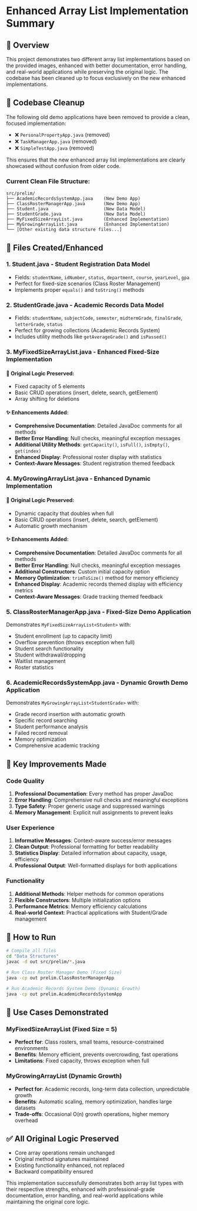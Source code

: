 # Enhanced Array List Implementation Summary

## 🎯 Overview
This project demonstrates two different array list implementations based on the provided images, enhanced with better documentation, error handling, and real-world applications while preserving the original logic. The codebase has been cleaned up to focus exclusively on the new enhanced implementations.

## 🧹 Codebase Cleanup
The following old demo applications have been removed to provide a clean, focused implementation:
- ❌ `PersonalPropertyApp.java` (removed)
- ❌ `TaskManagerApp.java` (removed)
- ❌ `SimpleTestApp.java` (removed)

This ensures that the new enhanced array list implementations are clearly showcased without confusion from older code.

### Current Clean File Structure:
```
src/prelim/
├── AcademicRecordsSystemApp.java    (New Demo App)
├── ClassRosterManagerApp.java       (New Demo App)
├── Student.java                     (New Data Model)
├── StudentGrade.java                (New Data Model)
├── MyFixedSizeArrayList.java        (Enhanced Implementation)
├── MyGrowingArrayList.java          (Enhanced Implementation)
└── [Other existing data structure files...]
```

## 📁 Files Created/Enhanced

### 1. **Student.java** - Student Registration Data Model
- Fields: `studentName`, `idNumber`, `status`, `department`, `course`, `yearLevel`, `gpa`
- Perfect for fixed-size scenarios (Class Roster Management)
- Implements proper `equals()` and `toString()` methods

### 2. **StudentGrade.java** - Academic Records Data Model
- Fields: `studentName`, `subjectCode`, `semester`, `midtermGrade`, `finalGrade`, `letterGrade`, `status`
- Perfect for growing collections (Academic Records System)
- Includes utility methods like `getAverageGrade()` and `isPassed()`

### 3. **MyFixedSizeArrayList.java** - Enhanced Fixed-Size Implementation
#### 🔧 Original Logic Preserved:
- Fixed capacity of 5 elements
- Basic CRUD operations (insert, delete, search, getElement)
- Array shifting for deletions

#### ✨ Enhancements Added:
- **Comprehensive Documentation**: Detailed JavaDoc comments for all methods
- **Better Error Handling**: Null checks, meaningful exception messages
- **Additional Utility Methods**: `getCapacity()`, `isFull()`, `isEmpty()`, `get(index)`
- **Enhanced Display**: Professional roster display with statistics
- **Context-Aware Messages**: Student registration themed feedback

### 4. **MyGrowingArrayList.java** - Enhanced Dynamic Implementation
#### 🔧 Original Logic Preserved:
- Dynamic capacity that doubles when full
- Basic CRUD operations (insert, delete, search, getElement)
- Automatic growth mechanism

#### ✨ Enhancements Added:
- **Comprehensive Documentation**: Detailed JavaDoc comments for all methods
- **Better Error Handling**: Null checks, meaningful exception messages
- **Additional Constructors**: Custom initial capacity option
- **Memory Optimization**: `trimToSize()` method for memory efficiency
- **Enhanced Display**: Academic records themed display with efficiency metrics
- **Context-Aware Messages**: Grade tracking themed feedback

### 5. **ClassRosterManagerApp.java** - Fixed-Size Demo Application
Demonstrates `MyFixedSizeArrayList<Student>` with:
- Student enrollment (up to capacity limit)
- Overflow prevention (throws exception when full)
- Student search functionality
- Student withdrawal/dropping
- Waitlist management
- Roster statistics

### 6. **AcademicRecordsSystemApp.java** - Dynamic Growth Demo Application
Demonstrates `MyGrowingArrayList<StudentGrade>` with:
- Grade record insertion with automatic growth
- Specific record searching
- Student performance analysis
- Failed record removal
- Memory optimization
- Comprehensive academic tracking

## 🎯 Key Improvements Made

### Code Quality
1. **Professional Documentation**: Every method has proper JavaDoc
2. **Error Handling**: Comprehensive null checks and meaningful exceptions
3. **Type Safety**: Proper generic usage and suppressed warnings
4. **Memory Management**: Explicit null assignments to prevent leaks

### User Experience
1. **Informative Messages**: Context-aware success/error messages
2. **Clean Output**: Professional formatting for better readability
3. **Statistics Display**: Detailed information about capacity, usage, efficiency
4. **Professional Output**: Well-formatted displays for both applications

### Functionality
1. **Additional Methods**: Helper methods for common operations
2. **Flexible Constructors**: Multiple initialization options
3. **Performance Metrics**: Memory efficiency calculations
4. **Real-world Context**: Practical applications with Student/Grade management

## 🚀 How to Run

```bash
# Compile all files
cd "Data Structures"
javac -d out src/prelim/*.java

# Run Class Roster Manager Demo (Fixed Size)
java -cp out prelim.ClassRosterManagerApp

# Run Academic Records System Demo (Dynamic Growth)
java -cp out prelim.AcademicRecordsSystemApp
```

## 🎯 Use Cases Demonstrated

### MyFixedSizeArrayList (Fixed Size = 5)
- **Perfect for**: Class rosters, small teams, resource-constrained environments
- **Benefits**: Memory efficient, prevents overcrowding, fast operations
- **Limitations**: Fixed capacity, throws exception when full

### MyGrowingArrayList (Dynamic Growth)
- **Perfect for**: Academic records, long-term data collection, unpredictable growth
- **Benefits**: Automatic scaling, memory optimization, handles large datasets
- **Trade-offs**: Occasional O(n) growth operations, higher memory overhead

## ✅ All Original Logic Preserved
- Core array operations remain unchanged
- Original method signatures maintained
- Existing functionality enhanced, not replaced
- Backward compatibility ensured

This implementation successfully demonstrates both array list types with their respective strengths, enhanced with professional-grade documentation, error handling, and real-world applications while maintaining the original core logic.